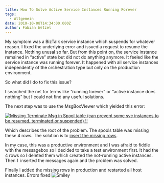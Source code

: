 ```yaml
---
title: How To Solve Active Service Instances Running Forever
tags:
  - Allgemein
date: 2010-10-08T14:34:00.000Z
author: Fabian Wetzel
---
```


My symptom was a BizTalk service instance which suspends for whatever reason. I fixed the underlying error and issued a request to resume the instance. Nothing unusal so far. But from this point on, the service instance remained in “active” state but did not do anything anymore. It feeled like the service instance was running forever. It happened with all service instances independently of the orchestration type but only on the production environment.

So what did I do to fix this issue?

I searched the net for terms like “running forever” or “active instance does nothing” but I could not find any useful solutions.

The next step was to use the MsgBoxViewer which yielded this error:

[![Missing Terminate Msg in Spool table (can prevent some svc instances to be resumed, terminated or suspended) !!](image_thumb4.png "Missing Terminate Msg in Spool table (can prevent some svc instances to be resumed, terminated or suspended) !!")](image40.png)

Which describes the root of the problem. The spools table was missing these 4 rows. The solution is to [insert the missing rows](http://jglisson73.wordpress.com/2009/05/28/unable-to-terminate-biztalk-orchestration-instances/).

In my case, this was a productive environment and I was afraid to fiddle with the messagebox so I decided to take a test environment first. It had the 4 rows so I deleted them which created the not-running active instances. Then I  inserted the messages again and the problem was solved.

Finally I added the missing rows in production and restarted all host instances. Errors fixed ![Smiley](wlEmoticonsmile.png)


